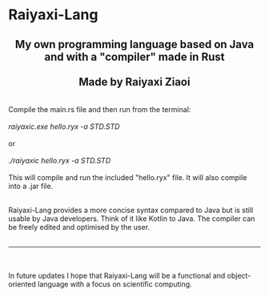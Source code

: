 # Raiyaxi-Lang

<div align="center"><h2>
My own programming language based on Java and with a "compiler" made in Rust<br/><br/>Made by Raiyaxi Ziaoi
</h2></div>
<br/>
Compile the main.rs file and then run from the terminal:<br/><br/>
<i>raiyaxic.exe hello.ryx -a STD.STD</i><br/><br/>
or<br/><br/>
<i>./raiyaxic hello.ryx -a STD.STD</i><br/><br/>
This will compile and run the included "hello.ryx" file. It will also compile into a .jar file.
<br/><br/>

Raiyaxi-Lang provides a more concise syntax compared to Java but is still usable by Java developers. Think of it like Kotlin to Java. The compiler can be freely edited and optimised by the user.
<br/><br/>

<hr>
<br/><br/>
In future updates I hope that Raiyaxi-Lang will be a functional and object-oriented language with a focus on scientific computing.
